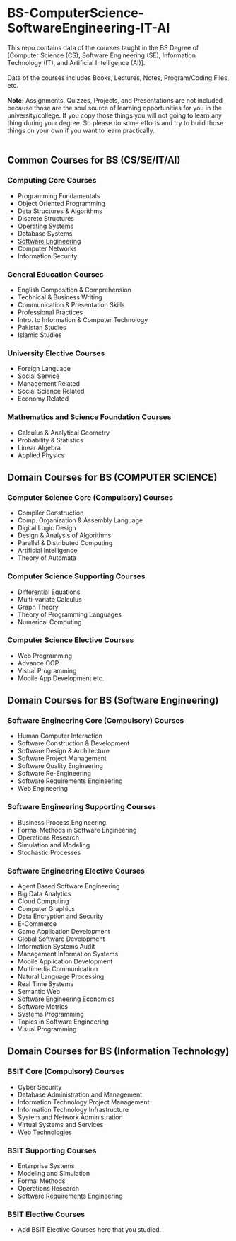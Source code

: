 # BS-ComputerScience-SoftwareEngineering-IT-AI
This repo contains data of the courses taught in the BS Degree of [Computer Science (CS), Software Engineering (SE), Information Technology (IT), and Artificial Intelligence (AI)]. 
<br> <br>
Data of the courses includes Books, Lectures, Notes, Program/Coding Files, etc. <br><br>
**Note:** Assignments, Quizzes, Projects, and Presentations are not included because those are the soul source of learning opportunities for you in the university/college. If you copy those things you will not going to learn any thing during your degree. So please do some efforts and try to build those things on your own if you want to learn practically.
<br><br>
## Common Courses for BS (CS/SE/IT/AI) <br>
### Computing Core Courses
* Programming Fundamentals
* Object Oriented Programming
* Data Structures & Algorithms
* Discrete Structures
* Operating Systems
* Database Systems
* [Software Engineering](https://github.com/humairshoukat/BS-ComputerScience-SoftwareEngineering-IT-AI/tree/main/Software-Engineering)
* Computer Networks
* Information Security

### General Education Courses
* English Composition & Comprehension
* Technical & Business Writing 
* Communication & Presentation Skills
* Professional Practices
* Intro. to Information & Computer Technology
* Pakistan Studies
* Islamic Studies
 
### University Elective Courses
* Foreign Language
* Social Service
* Management Related
* Social Science Related
* Economy Related

### Mathematics and Science Foundation Courses
* Calculus & Analytical Geometry 
* Probability & Statistics
* Linear Algebra
* Applied Physics

## Domain Courses for BS (COMPUTER SCIENCE) <br>
### Computer Science Core (Compulsory) Courses
* Compiler Construction
* Comp. Organization & Assembly Language
* Digital Logic Design
* Design & Analysis of Algorithms
* Parallel & Distributed Computing
* Artificial Intelligence
* Theory of Automata

### Computer Science Supporting Courses
* Differential Equations
* Multi-variate Calculus
* Graph Theory
* Theory of Programming Languages
* Numerical Computing

### Computer Science Elective Courses
* Web Programming
* Advance OOP
* Visual Programming
* Mobile App Development etc.

## Domain Courses for BS (Software Engineering) <br>
### Software Engineering Core (Compulsory) Courses
* Human Computer Interaction
* Software Construction & Development
* Software Design & Architecture
* Software Project Management
* Software Quality Engineering
* Software Re-Engineering
* Software Requirements Engineering
* Web Engineering 

### Software Engineering Supporting Courses
* Business Process Engineering
* Formal Methods in Software Engineering
* Operations Research
* Simulation and Modeling
* Stochastic Processes

### Software Engineering Elective Courses
* Agent Based Software Engineering
* Big Data Analytics
* Cloud Computing
* Computer Graphics
* Data Encryption and Security
* E-Commerce
* Game Application Development
* Global Software Development
* Information Systems Audit
* Management Information Systems
* Mobile Application Development
* Multimedia Communication
* Natural Language Processing
* Real Time Systems
* Semantic Web
* Software Engineering Economics
* Software Metrics
* Systems Programming
* Topics in Software Engineering
* Visual Programming 

## Domain Courses for BS (Information Technology) <br>
### BSIT Core (Compulsory) Courses
* Cyber Security
* Database Administration and Management
* Information Technology Project Management
* Information Technology Infrastructure
* System and Network Administration
* Virtual Systems and Services
* Web Technologies 

### BSIT Supporting Courses
* Enterprise Systems
* Modeling and Simulation
* Formal Methods
* Operations Research
* Software Requirements Engineering 

### BSIT Elective Courses
* Add BSIT Elective Courses here that you studied.
